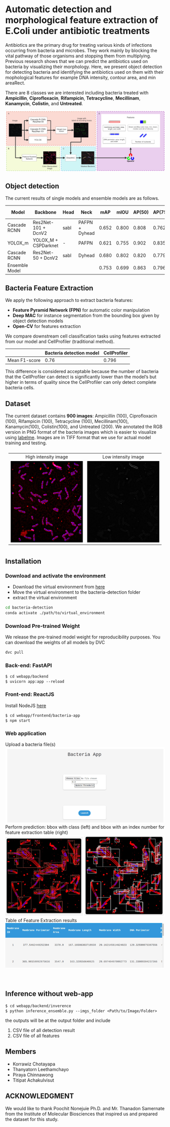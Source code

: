 # Automatic detection and morphological feature extraction of E.Coli under antibiotic treatments

Antibiotics are the primary drug for treating various kinds of infections occurring from bacteria and microbes.
They work mainly by blocking the vital pathway of those organisms and stopping them from multiplying. Previous
research shows that we can predict the antibiotics used on bacteria by visualizing their morphology. Here,
we present object detection for detecting bacteria and identifying the antibiotics used on them with their mophological features for example DNA intensity, contour area, and min areaRect.

There are 8 classes we are interested including bacteria treated with **Ampicillin**, **Ciprofloxacin**, **Rifampicin**,
**Tetracycline**, **Mecillinam**, **Kanamycin**, **Colistin**, and **Untreated**.

<img src="./Bacteria_images/readme_image/diagram.png"/>

## Object detection

The current results of single models and ensemble models are as follows.


| Model                    | Backbone             | Head | Neck           | mAP   | mIOU  | AP(50) | AP(75) | AP (medium) | AP (large) | Checkpoint|
|--------------------------|----------------------|------|----------------|-------|-------|--------|--------|-------------|------------|------------|
| Cascade RCNN             | Res2Net-101 + DcnV2  | sabl | PAFPN + Dyhead | 0.652 | 0.800 | 0.808  | 0.762  | 0.677       | 0.692      | [ckpt](https://drive.google.com/file/d/1gw203zflhT_YrlB67rCT4O7hIh1N6njo/view?usp=sharing)|
| YOLOX_m                  | YOLOX_M + CSPDarknet | -    | PAFPN          | 0.621 | 0.755 | 0.902  | 0.835  | 0.711       | 0.796      | [ckpt](https://drive.google.com/file/d/1gw203zflhT_YrlB67rCT4O7hIh1N6njo/view?usp=sharing)|
| Cascade RCNN             | Res2Net-50 + DcnV2   | sabl | Dyhead         | 0.680 | 0.802 | 0.820  | 0.779  | 0.704       | 0.628      | [ckpt](https://drive.google.com/file/d/1gw203zflhT_YrlB67rCT4O7hIh1N6njo/view?usp=sharing)|
| Ensemble Model |    |  |  | 0.753 | 0.699 | 0.863   | 0.796  | 0.717       | 0.675      ||


## Bacteria Feature Extraction

We apply the following approach to extract bacteria features:

- **Feature Pyramid Network (FPN)** for automatic color manipulation
- **Deep MAC** for instance segmentation from the bounding box given by object detection models
- **Open-CV** for features extraction 

We compare downstream cell classification tasks using features extracted from our model and CellProfiler (traditional method).

|               | Bacteria detection model | CellProfiler |
|---------------|--------------------------|--------------|
| Mean F1-score | 0.76                     | 0.796        |

This difference is considered acceptable because the number of bacteria that the CellProfiler can detect is significantly lower than the model’s but higher in terms of quality since the CellProfiler can only detect complete bacteria cells.

## Dataset

The current dataset contains **900 images**: Ampicillin (100), Ciprofloxacin (100), Rifampicin (100), Tetracycline (100), Mecillinam(100), Kanamycin(100), Colistin(100), and Untreated (200). We annotated the RGB version in PNG format of the bacteria images which is easier to visualize using [labelme](https://github.com/wkentaro/labelme). Images are in TIFF format that we use for actual model training and testing.

<table style="padding:10px">
  <tr>
    <td style="text-align:center"> High intensity image </td>
    <td style="text-align:center"> Low intensity image </td>
  <tr>
    <td> 
         <img src="./Bacteria_images/readme_image/high_intensity_untreat.png"  alt="1" width = 256px height = 256px >
    </td>
      
  <td>
         <img src="./Bacteria_images/readme_image/low_intensity_untreat.png"  alt="1" width = 256px height = 256px >
  </td>
    
   <!--<td><img src="./Scshot/trip_end.png" align="right" alt="4" width =  279px height = 496px></td>-->
  </tr>
</table>


## Installation 

### Download and activate the environment
- Download the virtual environment from [here](https://drive.google.com/file/d/1EwfR__0LvSdsA8pa6B21qJLy-YM7r81A/view?usp=sharing)
- Move the virtual environment to the bacteria-detection folder
- extract the virtual environment

``` sh
cd bacteria-detection
conda activate ./path/to/virtual_environment
```

### Download Pre-trained Weight

We release the pre-trained model weight for reproducibility purposes. You can download the weights of all models by DVC

``` sh
dvc pull
```

### Back-end: FastAPI

```
$ cd webapp/backend
$ uvicorn app:app --reload
```

### Front-end: ReactJS

Install NodeJS [here](https://nodejs.org/en)
```
$ cd webapp/frontend/bacteria-app
$ npm start
```

### Web application

<table style="padding:10px">
  <tr>
    Upload a bacteria file(s)
    <img src="./Bacteria_images/readme_image/webapp_only.png"/>
  <tr>
    Perform prediction: bbox with class (left) and bbox with an index number for feature extraction table (right)
    <img src="./Bacteria_images/readme_image/webapp_img.png"
  <tr>
    Table of Feature Extraction results
    <img src="./Bacteria_images/readme_image/webapp_table.png"/>
</table>

## Inference without web-app
```
$ cd webapp/backend/inverence
$ python inference_ensemble.py --imgs_folder <Path/to/Image/Folder>
```
the outputs will be at the output folder and include
1. CSV file of all detection result
2. CSV file of all features
## Members

- Korrawiz Chotayapa
- Thanyatorn Leethamchayo
- Piraya Chinnawong
- Titipat Achakulvisut

## ACKNOWLEDGMENT
We would like to thank Poochit Nonejuie Ph.D. and Mr. Thanadon Samernate from the Institute of Molecular Biosciences that inspired us and prepared the dataset for this study.

